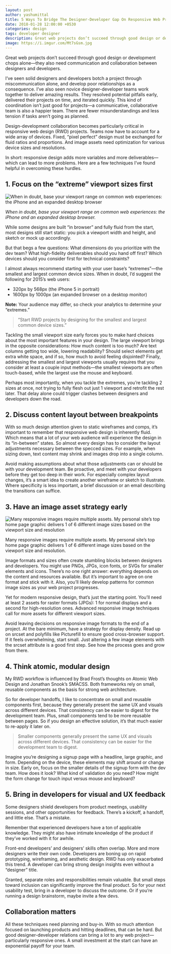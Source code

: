 ```yaml
---
layout: post
author: yashumittal
title: 5 Ways To Bridge The Designer-Developer Gap On Responsive Web Projects
date: 2018-01-28 12:00:00 +0530
categories: design
tags: developer designer
description: Great web projects don’t succeed through good design or development chops alone—they also need communication and collaboration between designers and developers.
image: https://i.imgur.com/Mt7sGsm.jpg
---
```


Great web projects don’t succeed through good design or development chops alone—they also need communication and collaboration between designers and developers.

I’ve seen solid designers and developers botch a project through miscommunication alone, and develop poor relationships as a consequence. I’ve also seen novice designer-developer teams work together to deliver amazing results. They resolved potential pitfalls early, delivered their projects on time, and iterated quickly. This kind of coordination isn’t just good for projects—a communicative, collaborative team is also a happier team. There are fewer misunderstandings and less tension if tasks aren’t going as planned.

Design-development collaboration becomes particularly critical in responsive web design (RWD) projects. Teams now have to account for a wide array of devices. Fixed, “pixel perfect” design must be exchanged for fluid ratios and proportions. And image assets need optimization for various device sizes and resolutions.

In short: responsive design adds more variables and more deliverables—which can lead to more problems. Here are a few techniques I’ve found helpful in overcoming these hurdles.

## 1. Focus on the “extreme” viewport sizes first

![When in doubt, base your viewport range on common web experiences: the iPhone and an expanded desktop browser](https://i.imgur.com/qykhsJy.png)

*When in doubt, base your viewport range on common web experiences: the iPhone and an expanded desktop browser.*

While some designs are built “in browser” and fully fluid from the start, most designs still start static: you pick a viewport width and height, and sketch or mock up accordingly.

But that begs a few questions: What dimensions do you prioritize with the dev team? What high-fidelity deliverables should you hand off first? Which devices should you consider first for technical constraints?

I almost always recommend starting with your user base’s “extremes”—the smallest and largest common device sizes. When in doubt, I’d suggest the following for 2015’s web users:

* 320px by 568px (the iPhone 5 in portrait)
* 1600px by 1000px (an expanded browser on a desktop monitor)

**Note:** Your audience may differ, so check your analytics to determine your “extremes.”

<blockquote>
“Start RWD projects by designing for the smallest and largest common device sizes.”
</blockquote>

Tackling the small viewport size early forces you to make hard choices about the most important features in your design. The large viewport brings in the opposite considerations: How much content is too much? Are text columns getting too wide, lowering readability? Should select elements get extra white space, and if so, how much to avoid feeling disjointed? Finally, addressing the smallest and largest viewports usually requires that you consider at least a couple input methods—the smallest viewports are often touch-based, while the largest use the mouse and keyboard.

Perhaps most importantly, when you tackle the extremes, you’re tackling 2 sizes at once, not trying to fully flesh out just 1 viewport and retrofit the rest later. That delay alone could trigger clashes between designers and developers down the road.

## 2. Discuss content layout between breakpoints

With so much design attention given to static wireframes and comps, it’s important to remember that responsive web design is inherently fluid. Which means that a lot of your web audience will experience the design in its “in-between” states. So almost every design has to consider the layout adjustments necessary between the specced sizes. For example, when sizing down, text content may shrink and images drop into a single column.

Avoid making assumptions about what those adjustments can or should be with your development team. Be proactive, and meet with your developers before they get too deep in their work. For especially complex layout changes, it’s a smart idea to create another wireframe or sketch to illustrate. Where specificity is less important, a brief discussion or an email describing the transitions can suffice.

## 3. Have an image asset strategy early

![Many responsive images require multiple assets. My personal site’s top home page graphic delivers 1 of 6 different image sizes based on the viewport size and resolution](https://i.imgur.com/BsMyUIT.png)

Many responsive images require multiple assets. My personal site’s top home page graphic delivers 1 of 6 different image sizes based on the viewport size and resolution.

Image formats and sizes often create stumbling blocks between designers and developers. You might use PNGs, JPGs, icon fonts, or SVGs for smaller elements and icons. There’s no one right answer: everything depends on the content and resources available. But it’s important to agree on one format and stick with it. Also, you’ll likely develop patterns for common image sizes as your web project progresses.

Yet for modern responsive design, that’s just the starting point. You’ll need at least 2 assets for raster formats (JPGs): 1 for normal displays and a second for high-resolution ones. Advanced responsive image techniques call for more assets for different viewport sizes.

Avoid leaving decisions on responsive image formats to the end of a project. At the bare minimum, have a strategy for display density. Read up on srcset and polyfills like Picturefill to ensure good cross-browser support. If it feels overwhelming, start small. Just altering a few image elements with the srcset attribute is a good first step. See how the process goes and grow from there.

## 4. Think atomic, modular design

My RWD workflow is influenced by Brad Frost’s thoughts on Atomic Web Design and Jonathan Snook’s SMACSS. Both frameworks rely on small, reusable components as the basis for strong web architecture.

So for developer handoffs, I like to concentrate on small and reusable components first, because they generally present the same UX and visuals across different devices. That consistency can be easier to digest for the development team. Plus, small components tend to be more reusable between pages. So if you design an effective solution, it’s that much easier to re-apply it later on.

<blockquote>
Smaller components generally present the same UX and visuals across different devices. That consistency can be easier for the development team to digest.
</blockquote>

Imagine you’re designing a signup page with a headline, large graphic, and form. Depending on the device, these elements may shift around or change in size. Early on, focus on the smaller details of the signup form with the dev team. How does it look? What kind of validation do you need? How might the form change for touch input versus mouse and keyboard?

## 5. Bring in developers for visual and UX feedback

Some designers shield developers from product meetings, usability sessions, and other opportunities for feedback. There’s a kickoff, a handoff, and little else. That’s a mistake.

Remember that experienced developers have a ton of applicable knowledge. They might also have intimate knowledge of the product if they’ve worked with it for awhile.

Front-end developers’ and designers’ skills often overlap. More and more designers write their own code. Developers are boning up on rapid prototyping, wireframing, and aesthetic design. RWD has only exacerbated this trend. A developer can bring strong design insights even without a “designer” title.

Granted, separate roles and responsibilities remain valuable. But small steps toward inclusion can significantly improve the final product. So for your next usability test, bring in a developer to discuss the outcome. Or if you’re running a design brainstorm, maybe invite a few devs.

## Collaboration matters

All these techniques need planning and buy-in. With so much attention focused on launching products and hitting deadlines, that can be hard. But good designer-developer relations can bring a lot to any web project—particularly responsive ones. A small investment at the start can have an exponential payoff for your team.
